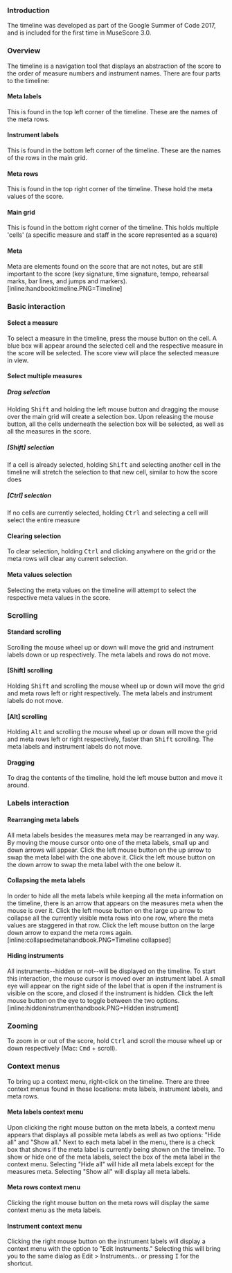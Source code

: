 ### Introduction

The timeline was developed as part of the Google Summer of Code 2017, and is included for the first time in MuseScore 3.0.

### Overview

The timeline is a navigation tool that displays an abstraction of the score to the order of measure numbers and instrument names. There are four parts to the timeline: 

#### Meta labels

This is found in the top left corner of the timeline. These are the names of the meta rows.

#### Instrument labels

This is found in the bottom left corner of the timeline. These are the names of the rows in the main grid.

#### Meta rows

This is found in the top right corner of the timeline. These hold the meta values of the score.

#### Main grid

This is found in the bottom right corner of the timeline. This holds multiple 'cells' (a specific measure and staff in the score represented as a square)

#### Meta

Meta are elements found on the score that are not notes, but are still important to the score (key signature, time signature, tempo, rehearsal marks, bar lines, and jumps and markers).
 [inline:handbooktimeline.PNG=Timeline] 

### Basic interaction

#### Select a measure

To select a measure in the timeline, press the mouse button on the cell. A blue box will appear around the selected cell and the respective measure in the score will be selected. The score view will place the selected measure in view.

#### Select multiple measures

##### Drag selection

Holding <kbd><kbd>Shift</kbd></kbd> and holding the left mouse button and dragging the mouse over the main grid will create a selection box. Upon releasing the mouse button, all the cells underneath the selection box will be selected, as well as all the measures in the score.

##### [Shift] selection

If a cell is already selected, holding <kbd><kbd>Shift</kbd></kbd> and selecting another cell in the timeline will stretch the selection to that new cell, similar to how the score does

##### [Ctrl] selection

If no cells are currently selected, holding <kbd><kbd>Ctrl</kbd></kbd> and selecting a cell will select the entire measure

#### Clearing selection

To clear selection, holding <kbd><kbd>Ctrl</kbd></kbd> and clicking anywhere on the grid or the meta rows will clear any current selection.

#### Meta values selection

Selecting the meta values on the timeline will attempt to select the respective meta values in the score.

### Scrolling

#### Standard scrolling

Scrolling the mouse wheel up or down will move the grid and instrument labels down or up respectively. The meta labels and rows do not move.

#### [Shift] scrolling

Holding <kbd><kbd>Shift</kbd></kbd> and scrolling the mouse wheel up or down will move the grid and meta rows left or right respectively. The meta labels and instrument labels do not move.

#### [Alt] scrolling

Holding <kbd><kbd>Alt</kbd></kbd> and scrolling the mouse wheel up or down will move the grid and meta rows left or right respectively, faster than <kbd><kbd>Shift</kbd></kbd> scrolling. The meta labels and instrument labels do not move.

#### Dragging

To drag the contents of the timeline, hold the left mouse button and move it around.

### Labels interaction

#### Rearranging meta labels

All meta labels besides the measures meta may be rearranged in any way. By moving the mouse cursor onto one of the meta labels, small up and down arrows will appear. Click the left mouse button on the up arrow to swap the meta label with the one above it. Click the left mouse button on the down arrow to swap the meta label with the one below it.

#### Collapsing the meta labels

In order to hide all the meta labels while keeping all the meta information on the timeline, there is an arrow that appears on the measures meta when the mouse is over it. Click the left mouse button on the large up arrow to collapse all the currently visible meta rows into one row, where the meta values are staggered in that row. Click the left mouse button on the large down arrow to expand the meta rows again.
 [inline:collapsedmetahandbook.PNG=Timeline collapsed] 

#### Hiding instruments

All instruments--hidden or not--will be displayed on the timeline. To start this interaction, the mouse cursor is moved over an instrument label. A small eye will appear on the right side of the label that is open if the instrument is visible on the score, and closed if the instrument is hidden. Click the left mouse button on the eye to toggle between the two options.
 [inline:hiddeninstrumenthandbook.PNG=Hidden instrument] 

### Zooming

To zoom in or out of the score, hold <kbd><kbd>Ctrl</kbd></kbd> and scroll the mouse wheel up or down respectively (Mac: <kbd><kbd>Cmd</kbd></kbd> + scroll).

### Context menus

To bring up a context menu, right-click on the timeline. There are three context menus found in these locations: meta labels, instrument labels, and meta rows.

#### Meta labels context menu

Upon clicking the right mouse button on the meta labels, a context menu appears that displays all possible meta labels as well as two options: "Hide all" and "Show all." Next to each meta label in the menu, there is a check box that shows if the meta label is currently being shown on the timeline. To show or hide one of the meta labels, select the box of the meta label in the context menu. Selecting "Hide all" will hide all meta labels except for the measures meta. Selecting "Show all" will display all meta labels.

#### Meta rows context menu

Clicking the right mouse button on the meta rows will display the same context menu as the meta labels.

#### Instrument context menu

Clicking the right mouse button on the instrument labels will display a context menu with the option to "Edit Instruments." Selecting this will bring you to the same dialog as Edit > Instruments... or pressing <kbd><kbd>I</kbd></kbd> for the shortcut.